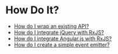 # How Do It?

* [How do I wrap an existing API?](content/how_do_it/existing_api.md)
* [How do I integrate jQuery with RxJS?](content/how_do_it/jquery_with_rxjs.md)
* [How do I integrate Angular.js with RxJS?](content/how_do_it/angular_with_rxjs.md)
* [How do I create a simple event emitter?](content/how_do_it/simple_event_emitter.md)